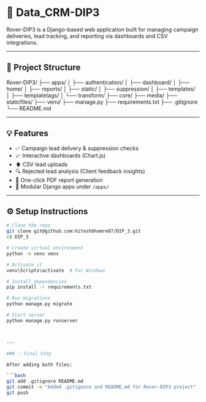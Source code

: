 # 🚀 Data_CRM-DIP3

Rover-DIP3 is a Django-based web application built for managing campaign deliveries, lead tracking, and reporting via dashboards and CSV integrations.

---

## 📂 Project Structure

Rover-DIP3/
├── apps/
│ ├── authentication/
│ ├── dashboard/
│ ├── home/
│ ├── reports/
│ ├── static/
│ ├── suppression/
│ ├── templates/
│ ├── templatetags/
│ └── transform/
├── core/
├── media/
├── staticfiles/
├── venv/
├── manage.py
├── requirements.txt
├── .gitignore
└── README.md



---

## 💡 Features

- ✅ Campaign lead delivery & suppression checks
- 📈 Interactive dashboards (Chart.js)
- ⬆️ CSV lead uploads
- 🔍 Rejected lead analysis (Client feedback insights)
- 📄 One-click PDF report generation
- 🧩 Modular Django apps under `/apps/`

---

## ⚙️ Setup Instructions

```bash
# Clone the repo
git clone git@github.com:hiteshbhamre07/DIP_3.git
cd DIP_3

# Create virtual environment
python -m venv venv

# Activate it
venv\Scripts\activate  # For Windows

# Install dependencies
pip install -r requirements.txt

# Run migrations
python manage.py migrate

# Start server
python manage.py runserver



---

### ✅ Final Step

After adding both files:

```bash
git add .gitignore README.md
git commit -m "Added .gitignore and README.md for Rover-DIP3 project"
git push

